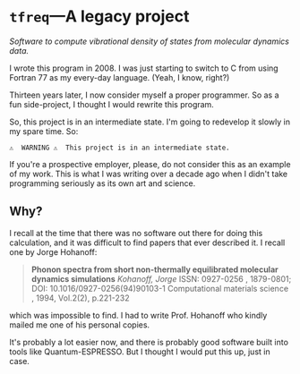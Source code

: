 # `tfreq`—A legacy project

*Software to compute vibrational density of states from molecular dynamics data.*

I wrote this program in 2008. I was just starting to switch to C from using
Fortran 77 as my every-day language. (Yeah, I know, right?)

Thirteen years later, I now consider myself a proper programmer. So as a fun
side-project, I thought I would rewrite this program.

So, this project is in an intermediate state. I'm going to redevelop it slowly
in my spare time. So:

```
⚠️  WARNING ⚠️  This project is in an intermediate state.
```

If you're a prospective employer, please, do not consider this as an example of
my work. This is what I was writing over a decade ago when I didn't take
programming seriously as its own art and science.


## Why?

I recall at the time that there was no software out there for doing this
calculation, and it was difficult to find papers that ever described it. I
recall one by Jorge Hohanoff:

> **Phonon spectra from short non-thermally equilibrated molecular dynamics simulations**
> *Kohanoff, Jorge*
> ISSN: 0927-0256 , 1879-0801; DOI: 10.1016/0927-0256(94)90103-1
> Computational materials science , 1994, Vol.2(2), p.221-232

which was impossible to find. I had to write Prof. Hohanoff who kindly mailed me
one of his personal copies.

It's probably a lot easier now, and there is probably good software built into
tools like Quantum-ESPRESSO. But I thought I would put this up, just in case.
